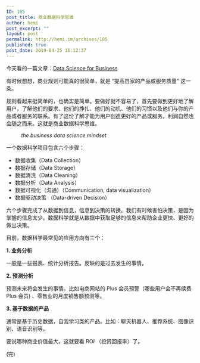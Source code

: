 ```yaml
---
ID: 185
post_title: 商业数据科学思维
author: hemi
post_excerpt: ""
layout: post
permalink: http://hemi.im/archives/185
published: true
post_date: 2019-04-25 16:12:37
---
```

<!-- wp:paragraph -->
<p>今天看的一篇文章：<a href="https://data36.com/data-science-for-business/">Data Science for Business</a></p>
<!-- /wp:paragraph -->

<!-- wp:paragraph -->
<p>有时候想想，商业规则可能真的很简单，就是 “提高自家的产品或服务质量” 这一条。</p>
<!-- /wp:paragraph -->

<!-- wp:paragraph -->
<p>规则看起来挺简单的，也确实是简单。要做好就不容易了，首先要做到更好地了解用户，了解他们的要求、他们的挣扎、他们的动机、他们的习惯以及他们与你的产品或者服务的联系。有了这份了解才能为用户创造更好的产品或服务。利润自然也会随之而来。这就是商业数据科学思维。</p>
<!-- /wp:paragraph -->

<!-- wp:image -->
<figure class="wp-block-image"><img src="https://i.loli.net/2019/04/25/5cc16bb148359.png" alt=""/><figcaption><em>the business data science mindset</em></figcaption></figure>
<!-- /wp:image -->

<!-- wp:paragraph -->
<p>一个数据科学项目包含六个步骤：</p>
<!-- /wp:paragraph -->

<!-- wp:list -->
<ul><li>数据收集（Data Collection）</li><li>数据存储（Data Storage）</li><li>数据清洗（Data Cleaning）</li><li>数据分析（Data Analysis）</li><li>数据可视化（沟通）（Communication, data visualization）</li><li>数据驱动决策 （Data-driven Decision）</li></ul>
<!-- /wp:list -->

<!-- wp:paragraph -->
<p>六个步骤完成了从数据到信息，信息到决策的转换。我们有时候害怕决策，是因为掌握的信息太少。数据科学就是从数据中获取足够的信息来帮助企业更快、更好的做出决策。</p>
<!-- /wp:paragraph -->

<!-- wp:paragraph -->
<p>目前，数据科学最常见的应用方向有三个：</p>
<!-- /wp:paragraph -->

<!-- wp:paragraph -->
<p><strong>1. 业务分析</strong></p>
<!-- /wp:paragraph -->

<!-- wp:paragraph -->
<p>一般是一些报表、统计分析报告。反映的是过去发生的事情。</p>
<!-- /wp:paragraph -->

<!-- wp:paragraph -->
<p><strong>2. 预测分析</strong></p>
<!-- /wp:paragraph -->

<!-- wp:paragraph -->
<p>预测未来将会发生的事情。比如电商网站的 Plus 会员预警（哪些用户会不再续费 Plus 会员) 、零售业的月度销售额预测等。</p>
<!-- /wp:paragraph -->

<!-- wp:paragraph -->
<p><strong>3. 基于数据的产品</strong></p>
<!-- /wp:paragraph -->

<!-- wp:paragraph -->
<p>通常是基于历史数据，自我学习类的产品。比如：聊天机器人、推荐系统、图像识别、语音识别等。<br></p>
<!-- /wp:paragraph -->

<!-- wp:paragraph -->
<p>要说哪种商业价值最大，这就要看 ROI （投资回报率）了。</p>
<!-- /wp:paragraph -->

<!-- wp:paragraph -->
<p>(完)</p>
<!-- /wp:paragraph -->